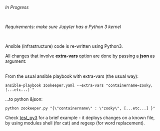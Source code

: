 
<i> In Progress </i>

<br>

<i>Requirements: make sure Jupyter has a Python 3 kernel</i>

<br>

Ansible (infrastructure) code is re-written using Python3. 

All changes that involve <b> extra-vars </b> option are done by passing a <b> json </b> as argument:

 </br>
From the usual ansible playbook with extra-vars (the usual way):

```
ansible-playbook zookeeper.yaml --extra-vars "containername=zooky, [...etc...] "
````
...to python &json:

```
python zookeeper.py "{\"containername\" : \"zooky\", [...etc...] }" 
```


Check [test_py3](https://github.com/LorenvXn/mu3/blob/master/Jupyter_approach/test_py3.ipynb) for a brief example - it deploys changes on a known file,</br>
by  using modules shell (for cat) and regexp (for word replacement). 
